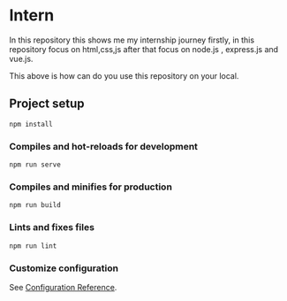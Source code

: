 # Intern

In this repository this shows me my internship journey firstly, in this repository focus on html,css,js after that focus on node.js , express.js and vue.js. 

This above is how can do you use this repository on your local.

## Project setup
```
npm install
```

### Compiles and hot-reloads for development
```
npm run serve
```

### Compiles and minifies for production
```
npm run build
```

### Lints and fixes files
```
npm run lint
```

### Customize configuration
See [Configuration Reference](https://cli.vuejs.org/config/).

